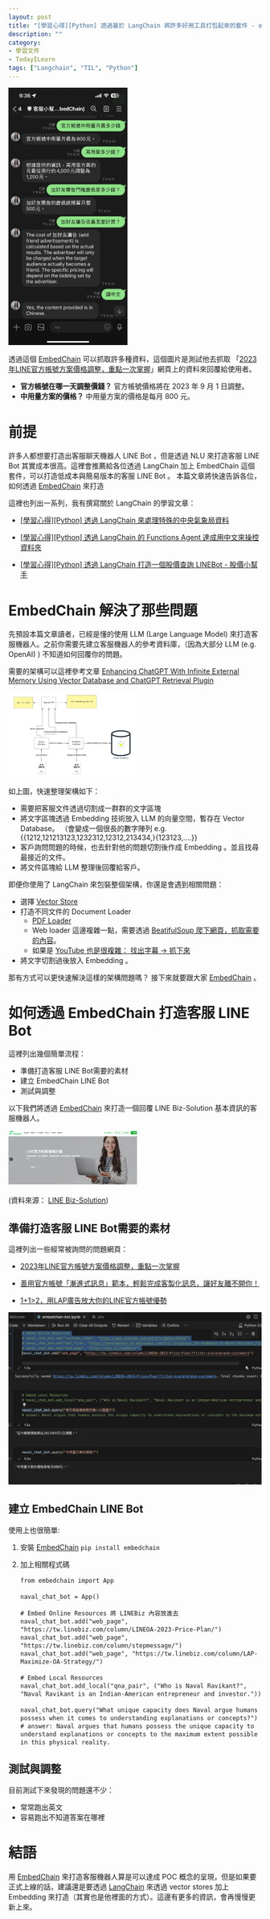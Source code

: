 ```yaml
---
layout: post
title: "[學習心得][Python] 透過基於 LangChain 將許多好用工具打包起來的套件 - embedchain 來打造簡易版本客服 LINE Bot 機器人"
description: ""
category: 
- 學習文件
- TodayILearn
tags: ["Langchain", "TIL", "Python"]
---
```


<img src="../images/2022/image-20230628221201753.png" alt="image-20230628221201753" style="zoom:50%;" />

透過這個 [EmbedChain](https://github.com/embedchain/embedchain) 可以抓取許多種資料，這個圖片是測試他去抓取 「[2023年LINE官方帳號方案價格調整，重點一次掌握](https://tw.linebiz.com/column/LINEOA-2023-Price-Plan/?filter-scale=brand-customers)」網頁上的資料來回覆給使用者。

- **官方帳號在哪一天調整價錢？** 官方帳號價格將在 2023 年 9 月 1 日調整。
- **中用量方案的價格？** 中用量方案的價格是每月 800 元。

# 前提

許多人都想要打造出客服聊天機器人 LINE Bot ，但是透過 NLU 來打造客服 LINE Bot 其實成本很高。這裡會推薦給各位透過 LangChain  加上 EmbedChain 這個套件，可以打造低成本與簡易版本的客服 LINE Bot 。 本篇文章將快速告訴各位，如何透過 [EmbedChain](https://github.com/embedchain/embedchain) 來打造

這裡也列出一系列，我有撰寫關於 LangChain 的學習文章：

- [[學習心得][Python] 透過 LangChain 來處理特殊的中央氣象局資料]()

- [[學習心得\][Python] 透過 LangChain 的 Functions Agent 達成用中文來操控資料夾](https://www.evanlin.com/langchain-function-agent/)
- [[學習心得\][Python] 透過 LangChain 打造一個股價查詢 LINEBot - 股價小幫手](https://www.evanlin.com/linebot-langchain/)

# EmbedChain 解決了那些問題

先預設本篇文章讀者，已經是懂的使用 LLM (Large Language Model) 來打造客服機器人。之前你需要先建立客服機器人的參考資料庫，（因為大部分 LLM (e.g. OpenAI) ) 不知道如何回覆你的問題。

需要的架構可以這裡參考文章 [Enhancing ChatGPT With Infinite External Memory Using Vector Database and ChatGPT Retrieval Plugin](https://betterprogramming.pub/enhancing-chatgpt-with-infinite-external-memory-using-vector-database-and-chatgpt-retrieval-plugin-b6f4ea16ab8)

<img src="../images/2022/1*aP8m4U_BzAe-dYDyzjS7EQ.png" alt="img" style="zoom:25%;" />

如上圖，快速整理架構如下：

- 需要把客服文件透過切割成一群群的文字區塊
- 將文字區塊透過 Embedding 技術放入 LLM 的向量空間，暫存在 Vector Database。 （會變成一個很長的數字陣列 e.g. {{1212,121213123,1232312,12312,213434,}{123123,....}}
- 客戶詢問問題的時候，也去針對他的問題切割後作成 Embedding 。並且找尋最接近的文件。
- 將文件區塊給 LLM 整理後回覆給客戶。

即便你使用了 LangChain 來包裝整個架構，你還是會遇到相關問題：

- 選擇 [Vector Store](https://api.python.langchain.com/en/latest/modules/vectorstores.html)
- 打造不同文件的 Document Loader
  - [PDF Loader](https://python.langchain.com/docs/modules/data_connection/document_loaders/how_to/pdf)
  - Web loader 這邊複雜一點，需要透過 [BeatifulSoup 爬下網頁，抓取需要的內容](https://github.com/embedchain/embedchain/blob/main/embedchain/loaders/web_page.py)。
  - 如果是 [YouTube 也是很複雜： 找出字幕 -> 抓下來](https://github.com/embedchain/embedchain/blob/main/embedchain/loaders/youtube_video.py)
- 將文字切割過後放入 Embedding 。

那有方式可以更快速解決這樣的架構問題嗎？ 接下來就要跟大家   [EmbedChain](https://github.com/embedchain/embedchain)  。

# 如何透過 EmbedChain 打造客服 LINE Bot

這裡列出幾個簡單流程：

- 準備打造客服 LINE Bot需要的素材
- 建立 EmbedChain LINE Bot
- 測試與調整

以下我們將透過  [EmbedChain](https://github.com/embedchain/embedchain)  來打造一個回覆 LINE Biz-Solution 基本資訊的客服機器人。

<img src="../images/2022/image-20230628210029311.png" alt="image-20230628210029311" style="zoom:25%;" />

(資料來源： [LINE Biz-Solution](https://tw.linebiz.com/))

## 準備打造客服 LINE Bot需要的素材

這裡列出一些經常被詢問的問題網頁：

- [2023年LINE官方帳號方案價格調整，重點一次掌握](https://tw.linebiz.com/column/LINEOA-2023-Price-Plan/?filter-scale=brand-customers)

- [善用官方帳號「漸進式訊息」範本，輕鬆完成客製化訊息，讓好友離不開你！](https://tw.linebiz.com/column/stepmessage/?filter-category=service-information)

- [1+1>2，用LAP廣告放大你的LINE官方帳號優勢](https://tw.linebiz.com/column/LAP-Maximize-OA-Strategy/)

![image-20230628090828775](../images/2022/image-20230628090828775.png)

## 建立 EmbedChain LINE Bot

使用上也很簡單:

1. 安裝  [EmbedChain](https://github.com/embedchain/embedchain)
   `pip install embedchain`

2. 加上相關程式碼

   ```
   from embedchain import App
   
   naval_chat_bot = App()
   
   # Embed Online Resources 將 LINEBiz 內容放進去
   naval_chat_bot.add("web_page", "https://tw.linebiz.com/column/LINEOA-2023-Price-Plan/")
   naval_chat_bot.add("web_page", "https://tw.linebiz.com/column/stepmessage/")
   naval_chat_bot.add("web_page", "https://tw.linebiz.com/column/LAP-Maximize-OA-Strategy/")
   
   # Embed Local Resources
   naval_chat_bot.add_local("qna_pair", ("Who is Naval Ravikant?", "Naval Ravikant is an Indian-American entrepreneur and investor."))
   
   naval_chat_bot.query("What unique capacity does Naval argue humans possess when it comes to understanding explanations or concepts?")
   # answer: Naval argues that humans possess the unique capacity to understand explanations or concepts to the maximum extent possible in this physical reality.
   ```

## 測試與調整

 目前測試下來發現的問題還不少：

- 常常跑出英文
- 容易跑出不知道答案在哪裡

# 結語

用  [EmbedChain](https://github.com/embedchain/embedchain)   來打造客服機器人算是可以達成 POC 概念的呈現，但是如果要正式上線的話，建議還是要透過 [LangChain](https://github.com/hwchase17/langchain) 來透過 vector stores 加上 Embedding 來打造（其實也是他裡面的方式）。這邊有更多的資訊，會再慢慢更新上來。
